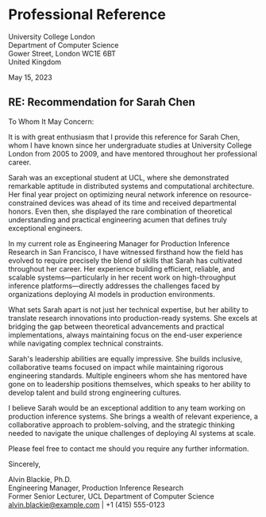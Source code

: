 # Professional Reference

University College London  
Department of Computer Science  
Gower Street, London WC1E 6BT  
United Kingdom

May 15, 2023

## RE: Recommendation for Sarah Chen

To Whom It May Concern:

It is with great enthusiasm that I provide this reference for Sarah Chen, whom I have known since her undergraduate studies at University College London from 2005 to 2009, and have mentored throughout her professional career.

Sarah was an exceptional student at UCL, where she demonstrated remarkable aptitude in distributed systems and computational architecture. Her final year project on optimizing neural network inference on resource-constrained devices was ahead of its time and received departmental honors. Even then, she displayed the rare combination of theoretical understanding and practical engineering acumen that defines truly exceptional engineers.

In my current role as Engineering Manager for Production Inference Research in San Francisco, I have witnessed firsthand how the field has evolved to require precisely the blend of skills that Sarah has cultivated throughout her career. Her experience building efficient, reliable, and scalable systems—particularly in her recent work on high-throughput inference platforms—directly addresses the challenges faced by organizations deploying AI models in production environments.

What sets Sarah apart is not just her technical expertise, but her ability to translate research innovations into production-ready systems. She excels at bridging the gap between theoretical advancements and practical implementations, always maintaining focus on the end-user experience while navigating complex technical constraints.

Sarah's leadership abilities are equally impressive. She builds inclusive, collaborative teams focused on impact while maintaining rigorous engineering standards. Multiple engineers whom she has mentored have gone on to leadership positions themselves, which speaks to her ability to develop talent and build strong engineering cultures.

I believe Sarah would be an exceptional addition to any team working on production inference systems. She brings a wealth of relevant experience, a collaborative approach to problem-solving, and the strategic thinking needed to navigate the unique challenges of deploying AI systems at scale.

Please feel free to contact me should you require any further information.

Sincerely,

Alvin Blackie, Ph.D.  
Engineering Manager, Production Inference Research  
Former Senior Lecturer, UCL Department of Computer Science  
alvin.blackie@example.com | +1 (415) 555-0123
